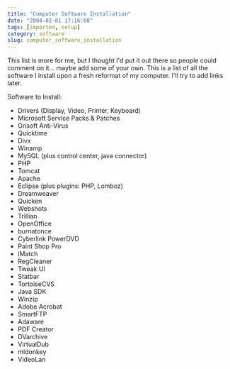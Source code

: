 ```yaml
---
title: "Computer Software Installation"
date: "2004-02-01 17:16:08"
tags: [imported, setup]
category: software
slug: computer_software_installation
---
```


This list is more for me, but I thought I'd put it out there so people could comment on it... maybe add some of your own. This is a list of all the software I install upon a fresh reformat of my computer. I'll try to add links later.

Software to Install:

* Drivers (Display, Video, Printer, Keyboard)
* Microsoft Service Packs & Patches
* Grisoft Anti-Virus
* Quicktime
* Divx
* Winamp
* MySQL (plus control center, java connector)
* PHP
* Tomcat
* Apache
* Eclipse (plus plugins: PHP, Lomboz)
* Dreamweaver
* Quicken
* Webshots
* Trillian
* OpenOffice
* burnatonce
* Cyberlink PowerDVD
* Paint Shop Pro
* iMatch
* RegCleaner
* Tweak UI
* Statbar
* TortoiseCVS
* Java SDK
* Winzip
* Adobe Acrobat
* SmartFTP
* Adaware
* PDF Creator
* DVarchive
* VirtualDub
* mldonkey
* VideoLan
